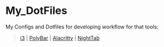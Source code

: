# My_DotFiles
My Configs and Dotfiles for developing workflow for that tools:
> [i3](https://github.com/i3/i3)
> | [PolyBar](https://github.com/polybar/polybar)
> | [Alacritty](https://github.com/alacritty/alacritty)
> | [NightTab](https://github.com/zombieFox/nightTab)
